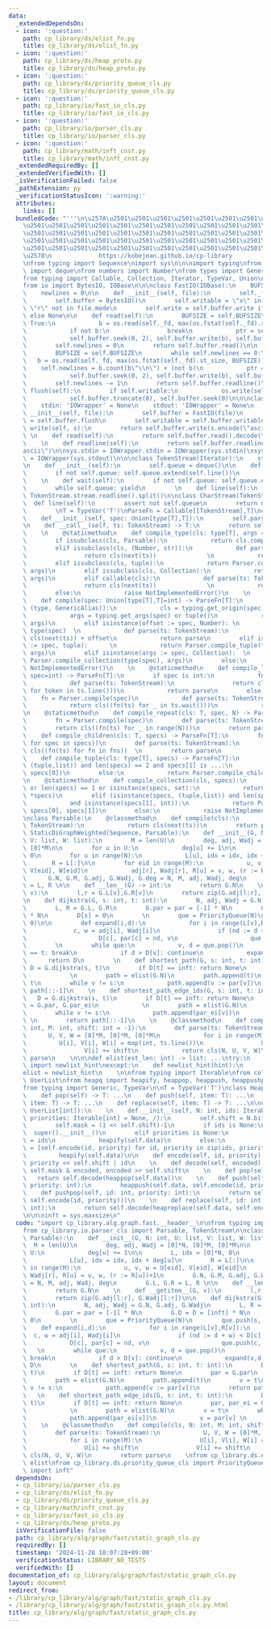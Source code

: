 ```yaml
---
data:
  _extendedDependsOn:
  - icon: ':question:'
    path: cp_library/ds/elist_fn.py
    title: cp_library/ds/elist_fn.py
  - icon: ':question:'
    path: cp_library/ds/heap_proto.py
    title: cp_library/ds/heap_proto.py
  - icon: ':question:'
    path: cp_library/ds/priority_queue_cls.py
    title: cp_library/ds/priority_queue_cls.py
  - icon: ':question:'
    path: cp_library/io/fast_io_cls.py
    title: cp_library/io/fast_io_cls.py
  - icon: ':question:'
    path: cp_library/io/parser_cls.py
    title: cp_library/io/parser_cls.py
  - icon: ':question:'
    path: cp_library/math/inft_cnst.py
    title: cp_library/math/inft_cnst.py
  _extendedRequiredBy: []
  _extendedVerifiedWith: []
  _isVerificationFailed: false
  _pathExtension: py
  _verificationStatusIcon: ':warning:'
  attributes:
    links: []
  bundledCode: "'''\n\u257A\u2501\u2501\u2501\u2501\u2501\u2501\u2501\u2501\u2501\u2501\
    \u2501\u2501\u2501\u2501\u2501\u2501\u2501\u2501\u2501\u2501\u2501\u2501\u2501\
    \u2501\u2501\u2501\u2501\u2501\u2501\u2501\u2501\u2501\u2501\u2501\u2501\u2501\
    \u2501\u2501\u2501\u2501\u2501\u2501\u2501\u2501\u2501\u2501\u2501\u2501\u2501\
    \u2501\u2501\u2501\u2501\u2501\u2501\u2501\u2501\u2501\u2501\u2501\u2501\u2501\
    \u2578\n             https://kobejean.github.io/cp-library               \n'''\n\
    \nfrom typing import Sequence\nimport sys\n\n\nimport typing\nfrom collections\
    \ import deque\nfrom numbers import Number\nfrom types import GenericAlias \n\
    from typing import Callable, Collection, Iterator, TypeVar, Union\nimport os\n\
    from io import BytesIO, IOBase\n\n\nclass FastIO(IOBase):\n    BUFSIZE = 8192\n\
    \    newlines = 0\n\n    def __init__(self, file):\n        self._fd = file.fileno()\n\
    \        self.buffer = BytesIO()\n        self.writable = \"x\" in file.mode or\
    \ \"r\" not in file.mode\n        self.write = self.buffer.write if self.writable\
    \ else None\n\n    def read(self):\n        BUFSIZE = self.BUFSIZE\n        while\
    \ True:\n            b = os.read(self._fd, max(os.fstat(self._fd).st_size, BUFSIZE))\n\
    \            if not b:\n                break\n            ptr = self.buffer.tell()\n\
    \            self.buffer.seek(0, 2), self.buffer.write(b), self.buffer.seek(ptr)\n\
    \        self.newlines = 0\n        return self.buffer.read()\n\n    def readline(self):\n\
    \        BUFSIZE = self.BUFSIZE\n        while self.newlines == 0:\n         \
    \   b = os.read(self._fd, max(os.fstat(self._fd).st_size, BUFSIZE))\n        \
    \    self.newlines = b.count(b\"\\n\") + (not b)\n            ptr = self.buffer.tell()\n\
    \            self.buffer.seek(0, 2), self.buffer.write(b), self.buffer.seek(ptr)\n\
    \        self.newlines -= 1\n        return self.buffer.readline()\n\n    def\
    \ flush(self):\n        if self.writable:\n            os.write(self._fd, self.buffer.getvalue())\n\
    \            self.buffer.truncate(0), self.buffer.seek(0)\n\n\nclass IOWrapper(IOBase):\n\
    \    stdin: 'IOWrapper' = None\n    stdout: 'IOWrapper' = None\n    \n    def\
    \ __init__(self, file):\n        self.buffer = FastIO(file)\n        self.flush\
    \ = self.buffer.flush\n        self.writable = self.buffer.writable\n\n    def\
    \ write(self, s):\n        return self.buffer.write(s.encode(\"ascii\"))\n   \
    \ \n    def read(self):\n        return self.buffer.read().decode(\"ascii\")\n\
    \    \n    def readline(self):\n        return self.buffer.readline().decode(\"\
    ascii\")\n\nsys.stdin = IOWrapper.stdin = IOWrapper(sys.stdin)\nsys.stdout = IOWrapper.stdout\
    \ = IOWrapper(sys.stdout)\n\n\nclass TokenStream(Iterator):\n    stream = IOWrapper.stdin\n\
    \n    def __init__(self):\n        self.queue = deque()\n\n    def __next__(self):\n\
    \        if not self.queue: self.queue.extend(self.line())\n        return self.queue.popleft()\n\
    \    \n    def wait(self):\n        if not self.queue: self.queue.extend(self.line())\n\
    \        while self.queue: yield\n        \n    def line(self):\n        return\
    \ TokenStream.stream.readline().split()\n\nclass CharStream(TokenStream):\n  \
    \  def line(self):\n        assert not self.queue\n        return next(TokenStream.stream).rstrip()\n\
    \        \nT = TypeVar('T')\nParseFn = Callable[[TokenStream],T]\nclass Parser:\n\
    \    def __init__(self, spec: Union[type[T],T]):\n        self.parse = Parser.compile(spec)\n\
    \n    def __call__(self, ts: TokenStream) -> T:\n        return self.parse(ts)\n\
    \    \n    @staticmethod\n    def compile_type(cls: type[T], args = ()) -> T:\n\
    \        if issubclass(cls, Parsable):\n            return cls.compile(*args)\n\
    \        elif issubclass(cls, (Number, str)):\n            def parse(ts: TokenStream):\n\
    \                return cls(next(ts))              \n            return parse\n\
    \        elif issubclass(cls, tuple):\n            return Parser.compile_tuple(cls,\
    \ args)\n        elif issubclass(cls, Collection):\n            return Parser.compile_collection(cls,\
    \ args)\n        elif callable(cls):\n            def parse(ts: TokenStream):\n\
    \                return cls(next(ts))              \n            return parse\n\
    \        else:\n            raise NotImplementedError()\n    \n    @staticmethod\n\
    \    def compile(spec: Union[type[T],T]=int) -> ParseFn[T]:\n        if isinstance(spec,\
    \ (type, GenericAlias)):\n            cls = typing.get_origin(spec) or spec\n\
    \            args = typing.get_args(spec) or tuple()\n            return Parser.compile_type(cls,\
    \ args)\n        elif isinstance(offset := spec, Number): \n            cls =\
    \ type(spec)  \n            def parse(ts: TokenStream):\n                return\
    \ cls(next(ts)) + offset\n            return parse\n        elif isinstance(args\
    \ := spec, tuple):      \n            return Parser.compile_tuple(type(spec),\
    \ args)\n        elif isinstance(args := spec, Collection):  \n            return\
    \ Parser.compile_collection(type(spec), args)\n        else:\n            raise\
    \ NotImplementedError()\n    \n    @staticmethod\n    def compile_line(cls: T,\
    \ spec=int) -> ParseFn[T]:\n        if spec is int:\n            fn = Parser.compile(spec)\n\
    \            def parse(ts: TokenStream):\n                return cls((int(token)\
    \ for token in ts.line()))\n            return parse\n        else:\n        \
    \    fn = Parser.compile(spec)\n            def parse(ts: TokenStream):\n    \
    \            return cls((fn(ts) for _ in ts.wait()))\n            return parse\n\
    \n    @staticmethod\n    def compile_repeat(cls: T, spec, N) -> ParseFn[T]:\n\
    \        fn = Parser.compile(spec)\n        def parse(ts: TokenStream):\n    \
    \        return cls((fn(ts) for _ in range(N)))\n        return parse\n\n    @staticmethod\n\
    \    def compile_children(cls: T, specs) -> ParseFn[T]:\n        fns = tuple((Parser.compile(spec)\
    \ for spec in specs))\n        def parse(ts: TokenStream):\n            return\
    \ cls((fn(ts) for fn in fns))  \n        return parse\n            \n    @staticmethod\n\
    \    def compile_tuple(cls: type[T], specs) -> ParseFn[T]:\n        if isinstance(specs,\
    \ (tuple,list)) and len(specs) == 2 and specs[1] is ...:\n            return Parser.compile_line(cls,\
    \ specs[0])\n        else:\n            return Parser.compile_children(cls, specs)\n\
    \n    @staticmethod\n    def compile_collection(cls, specs):\n        if not specs\
    \ or len(specs) == 1 or isinstance(specs, set):\n            return Parser.compile_line(cls,\
    \ *specs)\n        elif (isinstance(specs, (tuple,list)) and len(specs) == 2 \n\
    \            and isinstance(specs[1], int)):\n            return Parser.compile_repeat(cls,\
    \ specs[0], specs[1])\n        else:\n            raise NotImplementedError()\n\
    \nclass Parsable:\n    @classmethod\n    def compile(cls):\n        def parser(ts:\
    \ TokenStream):\n            return cls(next(ts))\n        return parser\n\nclass\
    \ StaticDiGraphWeighted(Sequence, Parsable):\n    def __init__(G, N: int, U: list,\
    \ V: list, W: list):\n        M = len(U)\n        deg, adj, Wadj = [0]*N, [0]*M,\
    \ [0]*M\n\n        for u in U:\n            deg[u] += 1\n\n        L, idx = [0]*N,\
    \ 0\n        for u in range(N):\n            L[u], idx = idx, idx + deg[u]\n \
    \       R = L[:]\n\n        for eid in range(M):\n            u, v, w = U[eid],\
    \ V[eid], W[eid]\n            adj[r], Wadj[r], R[u] = v, w, (r := R[u])+1\n  \
    \      G.N, G.M, G.adj, G.Wadj, G.deg = N, M, adj, Wadj, deg\n        G.L, G.R\
    \ = L, R \n\n    def __len__(G) -> int:\n        return G.N\n    \n    def __getitem__(G,\
    \ v):\n        l,r = G.L[v],G.R[v]\n        return zip(G.adj[l:r], G.Wadj[l:r])\n\
    \n    def dijkstra(G, s: int, t: int):\n        N, adj, Wadj = G.N, G.adj, G.Wadj\n\
    \        L, R = G.L, G.R\n        G.par = par = [-1] * N\n        G.D = D = [inft]\
    \ * N\n        D[s] = 0\n        \n        que = PriorityQueue(N)\n        que.push(s,\
    \ 0)\n\n        def expand(i,d):\n            for i in range(L[v],R[v]):\n   \
    \             c, w = adj[i], Wadj[i]\n                if (nd := d + w) < D[c]:\n\
    \                    D[c], par[c] = nd, v\n                    que.push(c, nd)\n\
    \        \n        while que:\n            v, d = que.pop()\n            if v\
    \ == t: break\n            if d > D[v]: continue\n            expand(v,d)\n  \
    \      return D\n        \n    def shortest_path(G, s: int, t: int):\n       \
    \ D = G.dijkstra(s, t)\n        if D[t] == inft: return None\n        par = G.par\n\
    \            \n        path = elist(G.N)\n        path.append(t)\n        v =\
    \ t\n        while v != s:\n            path.append(v := par[v])\n        return\
    \ path[::-1]\n    \n    def shortest_path_edge_ids(G, s: int, t: int):\n     \
    \   D = G.dijkstra(s, t)\n        if D[t] == inft: return None\n        par, par_ei\
    \ = G.par, G.par_ei\n            \n        path = elist(G.N)\n        v = t\n\
    \        while v != s:\n            path.append(par_ei[v])\n            v = par[v]\
    \ \n        return path[::-1]\n    \n    @classmethod\n    def compile(cls, N:\
    \ int, M: int, shift: int = -1):\n        def parse(ts: TokenStream):\n      \
    \      U, V, W = [0]*M, [0]*M, [0]*M\n            for i in range(M):\n       \
    \         U[i], V[i], W[i] = map(int, ts.line())\n                U[i] += shift\n\
    \                V[i] += shift\n            return cls(N, U, V, W)\n        return\
    \ parse\n    \n\n\ndef elist(est_len: int) -> list: ...\ntry:\n    from __pypy__\
    \ import newlist_hint\nexcept:\n    def newlist_hint(hint):\n        return []\n\
    elist = newlist_hint\n    \n\nfrom typing import Iterable\nfrom collections import\
    \ UserList\nfrom heapq import heapify, heappop, heappush, heappushpop, heapreplace\n\
    from typing import Generic, TypeVar\n\nT = TypeVar('T')\nclass HeapProtocol(Generic[T]):\n\
    \    def pop(self) -> T: ...\n    def push(self, item: T): ...\n    def pushpop(self,\
    \ item: T) -> T: ...\n    def replace(self, item: T) -> T: ...\n\nclass PriorityQueue(HeapProtocol[int],\
    \ UserList[int]):\n    \n    def __init__(self, N: int, ids: Iterable[int] = None,\
    \ priorities: Iterable[int] = None, /):\n        self.shift = N.bit_length()\n\
    \        self.mask = (1 << self.shift)-1\n        if ids is None:\n          \
    \  super().__init__()\n        elif priorities is None:\n            self.data\
    \ = ids\n            heapify(self.data)\n        else:\n            self.data\
    \ = [self.encode(id, priority) for id, priority in zip(ids, priorities)]\n   \
    \         heapify(self.data)\n\n    def encode(self, id, priority):\n        return\
    \ priority << self.shift | id\n    \n    def decode(self, encoded):\n        return\
    \ self.mask & encoded, encoded >> self.shift\n    \n    def pop(self):\n     \
    \   return self.decode(heappop(self.data))\n    \n    def push(self, id: int,\
    \ priority: int):\n        heappush(self.data, self.encode(id, priority))\n\n\
    \    def pushpop(self, id: int, priority: int):\n        return self.decode(heappushpop(self.data,\
    \ self.encode(id, priority)))\n    \n    def replace(self, id: int, priority:\
    \ int):\n        return self.decode(heapreplace(self.data, self.encode(id, priority)))\n\
    \n\n\ninft = sys.maxsize\n"
  code: "import cp_library.alg.graph.fast.__header__\n\nfrom typing import Sequence\n\
    from cp_library.io.parser_cls import Parsable, TokenStream\n\nclass StaticDiGraphWeighted(Sequence,\
    \ Parsable):\n    def __init__(G, N: int, U: list, V: list, W: list):\n      \
    \  M = len(U)\n        deg, adj, Wadj = [0]*N, [0]*M, [0]*M\n\n        for u in\
    \ U:\n            deg[u] += 1\n\n        L, idx = [0]*N, 0\n        for u in range(N):\n\
    \            L[u], idx = idx, idx + deg[u]\n        R = L[:]\n\n        for eid\
    \ in range(M):\n            u, v, w = U[eid], V[eid], W[eid]\n            adj[r],\
    \ Wadj[r], R[u] = v, w, (r := R[u])+1\n        G.N, G.M, G.adj, G.Wadj, G.deg\
    \ = N, M, adj, Wadj, deg\n        G.L, G.R = L, R \n\n    def __len__(G) -> int:\n\
    \        return G.N\n    \n    def __getitem__(G, v):\n        l,r = G.L[v],G.R[v]\n\
    \        return zip(G.adj[l:r], G.Wadj[l:r])\n\n    def dijkstra(G, s: int, t:\
    \ int):\n        N, adj, Wadj = G.N, G.adj, G.Wadj\n        L, R = G.L, G.R\n\
    \        G.par = par = [-1] * N\n        G.D = D = [inft] * N\n        D[s] =\
    \ 0\n        \n        que = PriorityQueue(N)\n        que.push(s, 0)\n\n    \
    \    def expand(i,d):\n            for i in range(L[v],R[v]):\n              \
    \  c, w = adj[i], Wadj[i]\n                if (nd := d + w) < D[c]:\n        \
    \            D[c], par[c] = nd, v\n                    que.push(c, nd)\n     \
    \   \n        while que:\n            v, d = que.pop()\n            if v == t:\
    \ break\n            if d > D[v]: continue\n            expand(v,d)\n        return\
    \ D\n        \n    def shortest_path(G, s: int, t: int):\n        D = G.dijkstra(s,\
    \ t)\n        if D[t] == inft: return None\n        par = G.par\n            \n\
    \        path = elist(G.N)\n        path.append(t)\n        v = t\n        while\
    \ v != s:\n            path.append(v := par[v])\n        return path[::-1]\n \
    \   \n    def shortest_path_edge_ids(G, s: int, t: int):\n        D = G.dijkstra(s,\
    \ t)\n        if D[t] == inft: return None\n        par, par_ei = G.par, G.par_ei\n\
    \            \n        path = elist(G.N)\n        v = t\n        while v != s:\n\
    \            path.append(par_ei[v])\n            v = par[v] \n        return path[::-1]\n\
    \    \n    @classmethod\n    def compile(cls, N: int, M: int, shift: int = -1):\n\
    \        def parse(ts: TokenStream):\n            U, V, W = [0]*M, [0]*M, [0]*M\n\
    \            for i in range(M):\n                U[i], V[i], W[i] = map(int, ts.line())\n\
    \                U[i] += shift\n                V[i] += shift\n            return\
    \ cls(N, U, V, W)\n        return parse\n    \nfrom cp_library.ds.elist_fn import\
    \ elist\nfrom cp_library.ds.priority_queue_cls import PriorityQueue\nfrom cp_library.math.inft_cnst\
    \ import inft"
  dependsOn:
  - cp_library/io/parser_cls.py
  - cp_library/ds/elist_fn.py
  - cp_library/ds/priority_queue_cls.py
  - cp_library/math/inft_cnst.py
  - cp_library/io/fast_io_cls.py
  - cp_library/ds/heap_proto.py
  isVerificationFile: false
  path: cp_library/alg/graph/fast/static_graph_cls.py
  requiredBy: []
  timestamp: '2024-11-28 18:07:28+09:00'
  verificationStatus: LIBRARY_NO_TESTS
  verifiedWith: []
documentation_of: cp_library/alg/graph/fast/static_graph_cls.py
layout: document
redirect_from:
- /library/cp_library/alg/graph/fast/static_graph_cls.py
- /library/cp_library/alg/graph/fast/static_graph_cls.py.html
title: cp_library/alg/graph/fast/static_graph_cls.py
---
```

